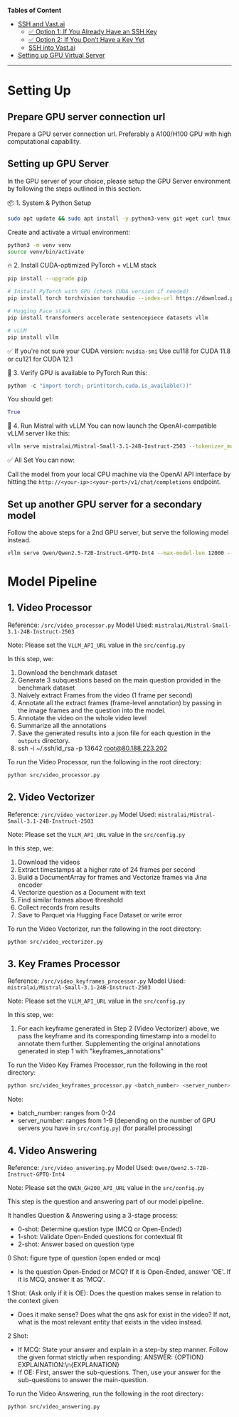 **Tables of Content**

- [SSH and Vast.ai](#ssh-and-vastai)
  - [✅ Option 1: If You Already Have an SSH Key](#-option-1-if-you-already-have-an-ssh-key)
  - [✅ Option 2: If You Don’t Have a Key Yet](#-option-2-if-you-dont-have-a-key-yet)
  - [SSH into Vast.ai](#ssh-into-vastai)
- [Setting up GPU Virtual Server](#setting-up-gpu-virtual-server)

---

# Setting Up

## Prepare GPU server connection url

Prepare a GPU server connection url. Preferably a A100/H100 GPU with high computational capability.

## Setting up GPU Server

In the GPU server of your choice, please setup the GPU Server environment by following the steps outlined in this section.

📦 1. System & Python Setup

```bash
sudo apt update && sudo apt install -y python3-venv git wget curl tmux
```

Create and activate a virtual environment:

```bash
python3 -m venv venv
source venv/bin/activate
```

🔥 2. Install CUDA-optimized PyTorch + vLLM stack

```bash
pip install --upgrade pip

# Install PyTorch with GPU (check CUDA version if needed)
pip install torch torchvision torchaudio --index-url https://download.pytorch.org/whl/cu118

# Hugging Face stack
pip install transformers accelerate sentencepiece datasets vllm

# vLLM
pip install vllm
```

✅ If you're not sure your CUDA version: `nvidia-smi`
Use cu118 for CUDA 11.8 or cu121 for CUDA 12.1

🧪 3. Verify GPU is available to PyTorch
Run this:

```python
python -c "import torch; print(torch.cuda.is_available())"
```

You should get:

```python
True
```

🧠 4. Run Mistral with vLLM
You can now launch the OpenAI-compatible vLLM server like this:

```bash
vllm serve mistralai/Mistral-Small-3.1-24B-Instruct-2503 --tokenizer_mode mistral --config_format mistral --load_format mistral --tool-call-parser mistral --enable-auto-tool-choice --limit_mm_per_prompt 'image=10' --tensor-parallel-size 1 --gpu-memory-utilization 0.99 --swap-space 16 --host 0.0.0.0 --port 8000 --dtype bfloat16 --max-model-len 12000 --max-num-seqs=10
```

✅ All Set
You can now:

Call the model from your local CPU machine via the OpenAI API interface by hitting the `http://<your-ip>:<your-port>/v1/chat/completions` endpoint.

## Set up another GPU server for a secondary model

Follow the above steps for a 2nd GPU server, but serve the following model instead.

```bash
vllm serve Qwen/Qwen2.5-72B-Instruct-GPTQ-Int4 --max-model-len 12000 --gpu-memory-utilization 0.99 --dtype bfloat16 --tensor-parallel-size 1 --swap-space 16 --host 0.0.0.0 --port 8000
```

# Model Pipeline

## 1. Video Processor

Reference: `/src/video_processor.py`
Model Used: `mistralai/Mistral-Small-3.1-24B-Instruct-2503`

Note: Please set the `VLLM_API_URL` value in the `src/config.py`

In this step, we:

1. Download the benchmark dataset
2. Generate 3 subquestions based on the main question provided in the benchmark dataset
3. Naively extract Frames from the video (1 frame per second)
4. Annotate all the extract frames (frame-level annotation) by passing in the image frames and the question into the model.
5. Annotate the video on the whole video level
6. Summarize all the annotations
7. Save the generated results into a json file for each question in the `outputs` directory.
8. ssh -i ~/.ssh/id_rsa -p 13642 root@80.188.223.202

To run the Video Processor, run the following in the root directory:

```bash
python src/video_processor.py
```

## 2. Video Vectorizer

Reference: `/src/video_vectorizer.py`
Model Used: `mistralai/Mistral-Small-3.1-24B-Instruct-2503`

Note: Please set the `VLLM_API_URL` value in the `src/config.py`

In this step, we:

1. Download the videos
2. Extract timestamps at a higher rate of 24 frames per second
3. Build a DocumentArray for frames and Vectorize frames via Jina encoder
4. Vectorize question as a Document with text
5. Find similar frames above threshold
6. Collect records from results
7. Save to Parquet via Hugging Face Dataset or write error

To run the Video Vectorizer, run the following in the root directory:

```bash
python src/video_vectorizer.py
```

## 3. Key Frames Processor

Reference: `/src/video_keyframes_processor.py`
Model Used: `mistralai/Mistral-Small-3.1-24B-Instruct-2503`

Note: Please set the `VLLM_API_URL` value in the `src/config.py`

In this step, we:

1. For each keyframe generated in Step 2 (Video Vectorizer) above, we pass the keyframe and its corresponding timestamp into a model to annotate them further. Supplementing the original annotations generated in step 1 with "keyframes_annotations"

To run the Video Key Frames Processor, run the following in the root directory:

```bash
python src/video_keyframes_processor.py <batch_number> <server_number>
```

Note:

- batch_number: ranges from 0-24
- server_number: ranges from 1-9 (depending on the number of GPU servers you have in `src/config.py`) (for parallel processing)

## 4. Video Answering

Reference: `/src/video_answering.py`
Model Used: `Qwen/Qwen2.5-72B-Instruct-GPTQ-Int4`

Note: Please set the `QWEN_GH200_API_URL` value in the `src/config.py`

This step is the question and answering part of our model pipeline.

It handles Question & Answering using a 3-stage process:

- 0-shot: Determine question type (MCQ or Open-Ended)
- 1-shot: Validate Open-Ended questions for contextual fit
- 2-shot: Answer based on question type

0 Shot: figure type of question (open ended or mcq)

- Is the question Open-Ended or MCQ? If it is Open-Ended, answer 'OE'. If it is MCQ, answer it as 'MCQ'.

1 Shot: (Ask only if it is OE): Does the question makes sense in relation to the context given

- Does it make sense? Does what the qns ask for exist in the video? If not, what is the most relevant entity that exists in the video instead.

2 Shot:

- If MCQ: State your answer and explain in a step-by step manner. Follow the given format strictly when responding:
  ANSWER: {OPTION}
  EXPLAINATION:\n{EXPLANATION}
- If OE: First, answer the sub-questions. Then, use your answer for the sub-questions to answer the main-question.

To run the Video Answering, run the following in the root directory:

```bash
python src/video_answering.py
```
